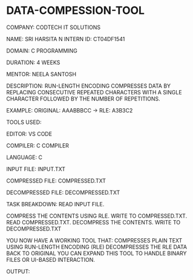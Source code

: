 # DATA-COMPESSION-TOOL
COMPANY: CODTECH IT SOLUTIONS

NAME:  SRI HARSITA N
INTERN ID: CT04DF1541

DOMAIN: C PROGRAMMING

DURATION: 4 WEEKS

MENTOR: NEELA SANTOSH

DESCRIPTION: RUN-LENGTH ENCODING COMPRESSES DATA BY REPLACING CONSECUTIVE REPEATED CHARACTERS WITH A SINGLE CHARACTER FOLLOWED BY THE NUMBER OF REPETITIONS.

EXAMPLE: ORIGINAL: AAABBBCC → RLE: A3B3C2

TOOLS USED:

EDITOR: VS CODE

COMPILER:  C COMPILER

LANGUAGE: C

INPUT FILE: INPUT.TXT

COMPRESSED FILE: COMPRESSED.TXT

DECOMPRESSED FILE: DECOMPRESSED.TXT

TASK BREAKDOWN:
READ INPUT FILE.

COMPRESS THE CONTENTS USING RLE.
WRITE TO COMPRESSED.TXT.
READ COMPRESSED.TXT.
DECOMPRESS THE CONTENTS.
WRITE TO DECOMPRESSED.TXT

YOU NOW HAVE A WORKING TOOL THAT:
COMPRESSES PLAIN TEXT USING RUN-LENGTH ENCODING (RLE)
DECOMPRESSES THE RLE DATA BACK TO ORIGINAL
YOU CAN EXPAND THIS TOOL TO HANDLE BINARY FILES OR UI-BASED INTERACTION.

OUTPUT:
